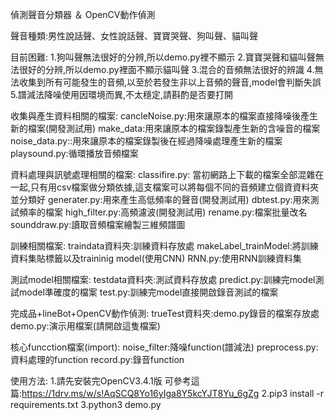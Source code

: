 偵測聲音分類器 ＆ OpenCV動作偵測

聲音種類:男性說話聲、女性說話聲、寶寶哭聲、狗叫聲、貓叫聲

目前困難:
1.狗叫聲無法很好的分辨,所以demo.py裡不顯示
2.寶寶哭聲和貓叫聲無法很好的分辨,所以demo.py裡面不顯示貓叫聲
3.混合的音頻無法很好的辨識
4.無法收集到所有可能發生的音頻,以至於若發生非以上音頻的聲音,model會判斷失誤
5.譜減法降噪使用因環境而異,不太穩定,請斟酌是否要打開


收集與產生資料相關的檔案:
cancleNoise.py:用來讓原本的檔案直接降噪後產生新的檔案(開發測試用)
make_data:用來讓原本的檔案錄製產生新的含噪音的檔案
noise_data.py::用來讓原本的檔案錄製後在經過降噪處理產生新的檔案
playsound.py:循環播放音頻檔案


資料處理與訊號處理相關的檔案:
classifire.py: 當初網路上下載的檔案全部混雜在一起,只有用csv檔案做分類依據,這支檔案可以將每個不同的音頻建立個資資料夾並分類好
generater.py:用來產生高低頻率的聲音(開發測試用)
dbtest.py:用來測試頻率的檔案
high_filter.py:高頻濾波(開發測試用)
rename.py:檔案批量改名
sounddraw.py:讀取音頻檔案繪製三維頻譜圖


訓練相關檔案:
traindata資料夾:訓練資料存放處
makeLabel_trainModel:將訓練資料集貼標籤以及traininig model(使用CNN)
RNN.py:使用RNN訓練資料集


測試model相關檔案:
testdata資料夾:測試資料存放處
predict.py:訓練完model測試model準確度的檔案
test.py:訓練完model直接開啟錄音測試的檔案


完成品+lineBot+OpenCV動作偵測:
trueTest資料夾:demo.py錄音的檔案存放處
demo.py:演示用檔案(請開啟這隻檔案)


核心funcction檔案(import):
noise_filter:降噪function(譜減法)
preprocess.py:資料處理的function
record.py:錄音function


使用方法:
1.請先安裝完OpenCV3.4.1版
可參考這篇:https://1drv.ms/w/s!AqSCQ8Yo16yIga8Y5kcYJT8Yu_6gZg
2.pip3 install -r requirements.txt
3.python3 demo.py

